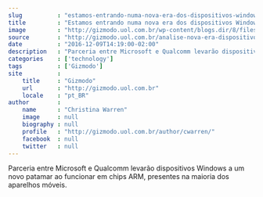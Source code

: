 ```yaml
---
slug          : "estamos-entrando-numa-nova-era-dos-dispositivos-windows-com-a-compatibilidade-arm"
title         : "Estamos entrando numa nova era dos dispositivos Windows com a compatibilidade ARM"
image         : "http://gizmodo.uol.com.br/wp-content/blogs.dir/8/files/2016/12/processador-e1481298703736.jpg"
source        : "http://gizmodo.uol.com.br/analise-nova-era-dispositivos-windows-arm/"
date          : "2016-12-09T14:19:00-02:00"
description   : "Parceria entre Microsoft e Qualcomm levarão dispositivos Windows a um novo patamar ao funcionar em chips ARM, presentes na maioria dos aparelhos móveis."
categories    : ['technology']
tags          : ['Gizmodo']
site          :
    title     : "Gizmodo"
    url       : "http://gizmodo.uol.com.br"
    locale    : "pt_BR"
author        :
    name      : "Christina Warren"
    image     : null
    biography : null
    profile   : "http://gizmodo.uol.com.br/author/cwarren/"
    facebook  : null
    twitter   : null
---
```


Parceria entre Microsoft e Qualcomm levarão dispositivos Windows a um novo patamar ao funcionar em chips ARM, presentes na maioria dos aparelhos móveis.
